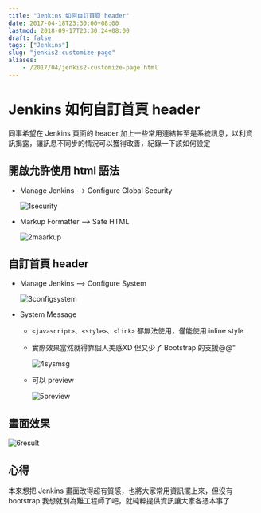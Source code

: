```yaml
---
title: "Jenkins 如何自訂首頁 header"
date: 2017-04-18T23:30:00+08:00
lastmod: 2018-09-17T23:30:24+08:00
draft: false
tags: ["Jenkins"]
slug: "jenkis2-customize-page"
aliases:
    - /2017/04/jenkis2-customize-page.html
---
```

# Jenkins 如何自訂首頁 header
同事希望在 Jenkins 頁面的 header 加上一些常用連結甚至是系統訊息，以利資訊揭露，讓訊息不同步的情況可以獲得改善，紀錄一下該如何設定

## 開啟允許使用 html 語法

*   Manage Jenkins --> Configure Global Security

    ![1security](https://cloud.githubusercontent.com/assets/3851540/25125158/6a6c891e-2460-11e7-9a77-16811ca2783d.png)

*   Markup Formatter --> Safe HTML

    ![2maarkup](https://cloud.githubusercontent.com/assets/3851540/25125157/6a6bdbcc-2460-11e7-8bb7-aa57218e3673.png)

## 自訂首頁 header

*   Manage Jenkins --> Configure System

    ![3configsystem](https://cloud.githubusercontent.com/assets/3851540/25125159/6a6f8baa-2460-11e7-9ec7-2fb16560eae8.png)

*   System Message

    *   `<javascript>`、`<style>`、`<link>` 都無法使用，僅能使用 inline style
    *   實際效果當然就得靠個人美感XD 但又少了 Bootstrap 的支援@@"

        ![4sysmsg](https://cloud.githubusercontent.com/assets/3851540/25125160/6a70fe72-2460-11e7-88d5-601606c97996.png)

    *   可以 preview

        ![5preview](https://cloud.githubusercontent.com/assets/3851540/25125161/6a75c970-2460-11e7-9446-30160d3f9702.png)

## 畫面效果

![6result](https://cloud.githubusercontent.com/assets/3851540/25125162/6a76ab6a-2460-11e7-9330-386ae198c41d.png)

## 心得

本來想把 Jenkins 畫面改得超有質感，也將大家常用資訊擺上來，但沒有 bootstrap 我想就別為難工程師了吧，就純粹提供資訊讓大家各憑本事了
